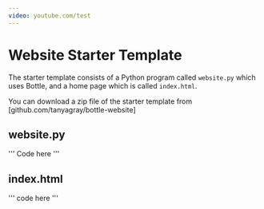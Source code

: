 ```yaml
---
video: youtube.com/test
---
```


# Website Starter Template

The starter template consists of a Python program called `website.py` which uses Bottle, and a home page which is called `index.html`.

You can download a zip file of the starter template from [github.com/tanyagray/bottle-website]

## website.py

'''
Code here
'''



## index.html

'''
code here
'''